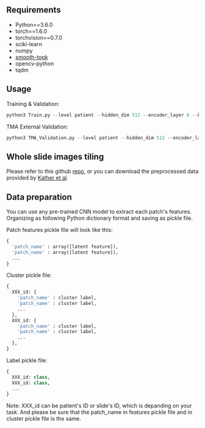 ## Requirements
* Python==3.6.0
* torch==1.6.0
* torchvision==0.7.0
* sciki-learn
* numpy
* [smooth-topk](https://github.com/oval-group/smooth-topk)
* opencv-python
* tqdm

## Usage

Training & Validation:
``` python
python3 Train.py --level patient --hidden_dim 512 --encoder_layer 6 --k_sample 3 --tau 0.5 --save_path 'path/to/save/' --label 'path/to/label pickle file' --use_kather_data True --epoch 60 --lr 3e-4 --evaluate_mode kfold --kfold 5
```
TMA External Validation:
``` python
python3 TMA_Validation.py --level patient --hidden_dim 512 --encoder_layer 6 --k_sample 3 -- tau 0.5 --save_path 'path/to/saved/weights' --label 'path/to/label pickle file' --evaluate_mode kfold --kfold 5
```

## Whole slide images tiling
Please refer to this github [repo](https://github.com/mahmoodlab/CLAM), or you can download the preprocessed data provided by [Kather et al](https://www.nature.com/articles/s41591-019-0462-y).

## Data preparation

You can use any pre-trained CNN model to extract each patch's features. Organizing as following Python dictionary format and saving as pickle file.

Patch features pickle file will look like this:
``` python
{
  'patch_name' : array([latent feature]),
  'patch_name' : array([latent feature]),
  ...
}
```

Cluster pickle file:
``` python
{
  XXX_id: {
    'patch_name' : cluster label,
    'patch_name' : cluster label,
    ...
  },
  XXX_id: {
    'patch_name' : cluster label,
    'patch_name' : cluster label,
    ...
  },
}

```
Label pickle file:
``` python
{
  XXX_id: class,
  XXX_id: class,
  ...
}
```

Note: XXX_id can be patient's ID or slide's ID, which is depanding on your task. And please be sure that the patch_name in features pickle file and in cluster pickle file is the same.



